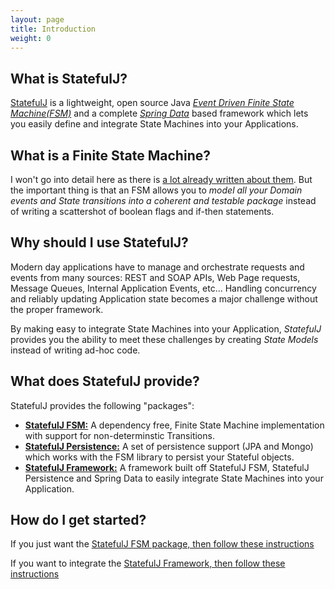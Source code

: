 ```yaml
---
layout: page
title: Introduction
weight: 0
---
```


## What is StatefulJ?

[StatefulJ](http://www.statefulj.org) is a lightweight, open source Java [*Event Driven Finite State Machine(FSM)*](http://en.wikipedia.org/wiki/Finite-state_machine) and a complete [*Spring Data*](http://projects.spring.io/spring-data/) based framework which lets you easily define and integrate State Machines into your Applications.

## What is a Finite State Machine?

I won't go into detail here as there is [a lot already written about them](http://en.wikipedia.org/wiki/Finite-state_machine).  But the important thing is that an FSM allows you to *model all your Domain events and State transitions into a coherent and testable package* instead of writing a scattershot of boolean flags and if-then statements. 

## Why should I use StatefulJ?

Modern day applications have to manage and orchestrate requests and events from many sources: REST and SOAP APIs, Web Page requests, Message Queues, Internal Application Events, etc...  Handling concurrency and reliably updating Application state becomes a major challenge without the proper framework.  

By making easy to integrate State Machines into your Application, *StatefulJ* provides you the ability to meet these challenges by creating *State Models* instead of writing ad-hoc code.  

## What does StatefulJ provide?

StatefulJ provides the following "packages":

* [**StatefulJ FSM:**](/fsm) A dependency free, Finite State Machine implementation with support for non-determinstic Transitions.
* [**StatefulJ Persistence:**](/fsm#define-your-persister) A set of persistence support (JPA and Mongo) which works with the FSM library to persist your Stateful objects.
* [**StatefulJ Framework:**](/framework) A framework built off StatefulJ FSM, StatefulJ Persistence and Spring Data to easily integrate State Machines into your Application.

## How do I get started?

If you just want the [StatefulJ FSM package, then follow these instructions](/fsm)

If you want to integrate the [StatefulJ Framework, then follow these instructions](/framework)

